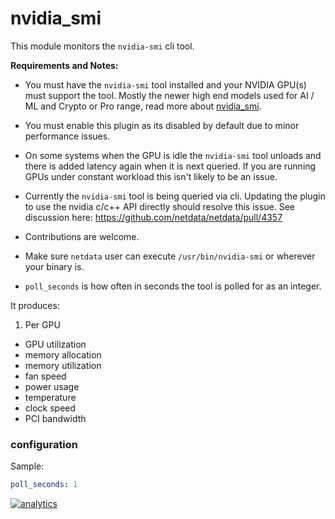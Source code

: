 # nvidia_smi

This module monitors the `nvidia-smi` cli tool.

**Requirements and Notes:**

 * You must have the `nvidia-smi` tool installed and your NVIDIA GPU(s) must support the tool. Mostly the newer high end models used for AI / ML and Crypto or Pro range, read more about [nvidia_smi](https://developer.nvidia.com/nvidia-system-management-interface).

 * You must enable this plugin as its disabled by default due to minor performance issues.

 * On some systems when the GPU is idle the `nvidia-smi` tool unloads and there is added latency again when it is next queried. If you are running GPUs under constant workload this isn't likely to be an issue.

 * Currently the `nvidia-smi` tool is being queried via cli. Updating the plugin to use the nvidia c/c++ API directly should resolve this issue. See discussion here: https://github.com/netdata/netdata/pull/4357

 * Contributions are welcome.

 * Make sure `netdata` user can execute `/usr/bin/nvidia-smi` or wherever your binary is.

 * `poll_seconds` is how often in seconds the tool is polled for as an integer.

It produces:

1. Per GPU
 * GPU utilization
 * memory allocation
 * memory utilization
 * fan speed
 * power usage
 * temperature
 * clock speed
 * PCI bandwidth

### configuration

Sample:

```yaml
poll_seconds: 1
```
[![analytics](https://www.google-analytics.com/collect?v=1&aip=1&t=pageview&_s=1&ds=github&dr=https%3A%2F%2Fgithub.com%2Fnetdata%2Fnetdata&dl=https%3A%2F%2Fmy-netdata.io%2Fgithub.%2Fcollectors%2Fpython.d.plugin%2Fnvidia_smi%2FREADME&_u=MAC~&cid=5792dfd7-8dc4-476b-af31-da2fdb9f93d2&tid=UA-64295674-3)]()
